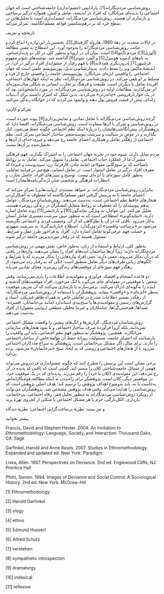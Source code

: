   روش‌شناسی مردم‌نگارانه[1]، پارادایمی (چشم‌اندازی) جامعه‌شناختی است که جهان اجتماعی را پدیده‌ای می‌انگارد که افراد در اندیشه، تعامل و کنش، همواره درگیر برساختن و بازسازی آن هستند. روش‌شناسی مردم‌نگارانه، چشم‌اندازی است با تحلیل‌هایی در سطح خرد که بر درهم‌شکستن قواعد مسلم‌انگاشته، تمرکز می‌کند.

تاریخچه و تعریف

 در ایالات متحده، در دهۀ 1960، هارولد گارفینکل[2]، نخستین‌بار این واژه را ابداع کرد و مکتب روش‌شناسی مردم‌نگارانه را به‌وجود آورد. این اصطلاح به معنی مطالعۀ (اُلوژی[3]) مردم (اتنو[4]) است. بنیان آن در اروپا و به‌طور کلی در کار دو پدیدارشناس، به‌ نام‌های ادموند هوسرل[5] و آلفرد شوتز[6] گذاشته شد. نوشته‌های شوتز مفهوم فرشتهن[7] (درون‌نگری هم‌دلانه[8] یا فهم رفتار از چشم‌انداز افراد درگیر در آن)، در اندیشۀ ماکس وبر را بسط دادند. پدیدارشناسی بدیل، پوزیتیویسم علمی است که جهان اجتماعی را واقعیتی ابژه‌ای می‌انگارد. پوزیتیویسم، جامعه را واقعیتی خارج از فرد و مسلط بر او تلقی می‌کند. در روش‌شناسی مردم‌نگارانه، نظر به اینکه جهان‌های اجتماعی، آفریدۀ تعامل با دیگران است، طبیعت و فرهنگ بر تجارب انسانی به شکلی میان‌سوژه‌ای اثر می‌گذارند. مطالعات اولیه در روش‌شناسی مردم‌نگارانه، در مورد دانشجویانی بود که در یک خواربارفروشی «چانه‌زنی» می‌کردند، بدین شکل که اصرار داشتند برای آب‌نبات ژله‌ای، بیش از قیمت فروش پول دهند و وانمود می‌کردند که در خوابگاه زندگی می‌کنند.

تمرکز و کاربرد

 گرچه روش‌شناسی مردم‌نگارانه با تعامل نمادین و نمایش‌پردازی[9] پیوند خورده است، در روش‌شناسی و تمرکز با آن‌ها متفاوت است. روش‌شناسی مردم‌نگارانه، اقتضا دارد که پژوهشگران پیش‌انگاشت‌هایشان را دربارۀ اینکه نظم اجتماعی چگونه حفظ می‌شود، کنار بگذارند و در عوض بر سیالیت و سرشت پیوسته‌متغیر ساختار اجتماعی تمرکز کنند. نظم اجتماعی از رهگذر تعامل و همکاری اعضای جامعه رخ می‌دهد و چیزی جدای از آن‌ها و تحمیل‌شده بر آن‌ها نیست.

 مردم تمایل دارند، شیوه‌ خود در تجربۀ جهان اجتماعی را به اشتراک بگذارند. فهم فرهنگی مشترک ما از عملکرد حیات اجتماعی، تعامل را تسهیل می‌کند. تعامل نه بر روابط ناشناخته که بر سوژگانی مقولاتی (مانند مادر، کارفرما، زن، سپیدپوست و غیره) که معرف افراد درگیر در تعامل استوار است. در تعامل انسانی، هیچ‌چیز در فرایند تعاملی، به‌طور کامل سوژه‌ای یا ابژه‌ای نیست. توضیح و تبیین‌های افراد، حاصل تجارب و انتظارات فرهنگی و شخصی شان (زندگی‌نامه‌هایشان) است. 

بنابراین، روش‌شناسی مردم‌نگارانه، بر شواهد مستندی (روایت‌هایی) تمرکز می‌کند که اعضای جامعه با به پرسش گرفتن امور مسلم‌انگاشته که معطوف به آشکارکردن هنجارهای حافظ نظم اجتماعی است، به‌دست می‌دهند. روش‌شناسان مردم‌نگار، عوامل به‌هم پیوسته‌ای را که معطوف به روابط متقابل کنشگران در زندگی روزمره هستند، تحلیل می‌کنند. این عوامل، به ویژگی نمایه‌گون[10] و بازتابشی[11] روند تعامل اشاره دارند. «نمایه‌گونی» اصطلاحی است که به منظور تبیین سرشت تفسیری تعامل انسان به‌کار می‌رود. بافتی که در آن یا نظرگاهی که از آن، وضعیتی فردی و اجتماعی نگریسته می‌شود بر «برساخت واقعیت» اثر می‌گذارد. اصطلاح «بازتابندگی»، به سرشت شهودی و خصلت فهم عرفی‌گونۀ تعامل اشاره دارد. افراد به فراخور طرز عمل و شرایط، مسئول هستند که در رفتار موردپذیرش جامعه درگیر شوند.

 به‌طور کلی، ارتباط و استفاده از زبان، به‌طور خاص، نقش مهمی در روش‌شناسی مردم‌نگارانه دارند؛ زیرا آن‌ها ساختمان ایده‌های افراد را نشان می‌دهند. واژه‌ها در بافتی که در آن به‌کار می‌روند، معنی دارند؛ یعنی افراد واژه‌هایی را به‌کار می‌برند که با شرایط و الگوهای زبانی طرف‌های دیگر تعامل منطبق است. انگی که به رفتار زده می‌شود، از رهگذر فهم سوژه‌ای از موقعیت‌های زندگی روزمره، معنای نمادین می‌یابد.

دو قاعدة انسجام و اقتصاد، فرآوری و مقوله‌بندی اطلاعات را یاری می‌رسانند. وقتی شخص یا موقعیتی در مقوله‌ای جای می‌گیرد یا انگ می‌خورد، افراد موقعیت‌های گذشته و آینده را به‌گونه‌ای ادراک می‌کنند، برمی‌سازند یا بازسازی می‌کنند که آن تعریف موقعیت به‌نظر «ابژه‌ای» و «واقعی» بنماید. پژوهشگران با استفاده از روش‌شناسی مردم‌نگارانه، از رهگذر تفسیر اطلاعات مندرج در تعاملی خاص به همراه ظاهر فیزیکی، اسناد و گزارش‌های رسمی و مقوله‌بندی‌ها یا سنخ‌بندی استاندارد (مانند بی‌خانمانان، افسرده-شیداها، هم‌جنس‌گراها، جنایتکاران و غیره) تحلیلی منطقی (روایتی معقول) از افراد به‌دست می‌دهند.

روش‌شناسان مردم‌نگار، گزارش‌ها و انگ‌های پیشین را واقعیت مشکل اجتماعی نمی‌دانند، بلکه آن‌را فرآوردۀ صرف ساختار اجتماعی و یا نمود هنجارهای سازمانی می‌انگارند. همچنین، پژوهشگر به منظور فهم نظم اجتماعی، باید این واقعیت را بازشناسد که اعضای جامعه، مسئولیت روزانۀ حفظ آن مؤلفۀ خاص از ساختار اجتماعی را دارند. برای مثال، اگر مشکل بی‌خانمانی است، پژوهشگر به سراغ مددکاران اجتماعی می‌رود تا از هنجارهای اجتماعی و روشی که به ایجاد سنخ «بی‌خانمانان» می‌شود، پرده بردارد.

برخی ممکن است این پرسش را مطرح کنند که چگونه چشم‌اندازی خرددروش می‌تواند فهمی از مسائل جامعه‌شناختی کلان را میسر کند. گفتنی است که بافتی که پدیده در آن رخ می‌دهد، این مقوله‌بندی (کلان یا خرد) را رقم می‌زند. پدیده‌ای که در یک موقعیت خرد، در موقعیتی دیگر، کلان است. پژوهشگر برای راه‌بردن به اینکه مطالعه قوم‌نگارانه‌اش به‌جاست یا نه، باید به‌وضوح اهداف پژوهش را ترسیم کند؛ هدف اصلی پژوهش است که روش‌شناسی را هدایت می‌کند. وقتی هدف پژوهش مشخص شد، پژوهشگران می‌توانند از رویکرد روش‌شناسی مردم‌نگارانه به منظور تحلیل فقر، رفاه اجتماعی، بی‌خانمانی، بارداری، الکل‌بارگی، جرم یا هر مشکل اجتماعی یا شکلی از کجروی بهره برند.

  


و نیز ببینید: نظریۀ برساخت‌گرایی اجتماعی؛ نظریۀ دیدگاه

  


بیشتر بخوانید

  


Francis, David and Stephen Hester. 2004. An Invitation to Ethnomethodology: Language, Society, and Interaction. Thousand Oaks, CA: Sage

Garfinkel, Harold and Anne Rawls. 2007. Studies in Ethnomethodology. Expanded and updated ed. New York: Paradigm

Liska, Allen. 1987. Perspectives on Deviance. 2nd ed. Englewood Cliffs, NJ: Prentice Hall

Pfohl, Steven. 1994. Images of Deviance and Social Control: A Sociological History. 2nd ed. New York: McGraw-Hill

  


 [1] Ethnomethodology

[2] Harold Garfinkel

[3] ology

[4] ethno

 [5] Edmund Husserl

[6] Alfred Schutz

[7] verstehen

[8] sympathetic introspection

[9] dramaturgy

[10] indexical

 [11] reflexive

 

 